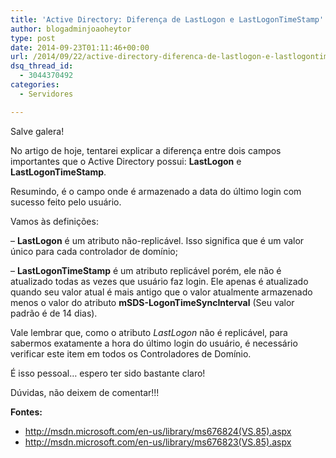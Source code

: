 ```yaml
---
title: 'Active Directory: Diferença de LastLogon e LastLogonTimeStamp'
author: blogadminjoaoheytor
type: post
date: 2014-09-23T01:11:46+00:00
url: /2014/09/22/active-directory-diferenca-de-lastlogon-e-lastlogontimestamp/
dsq_thread_id:
  - 3044370492
categories:
  - Servidores

---
```

Salve galera!

No artigo de hoje, tentarei explicar a diferença entre dois campos importantes que o Active Directory possui: **LastLogon** e **LastLogonTimeStamp**.

Resumindo, é o campo onde é armazenado a data do último login com sucesso feito pelo usuário.

Vamos às definições:

&#8211; **LastLogon** é um atributo não-replicável. Isso significa que é um valor único para cada controlador de domínio;

&#8211; **LastLogonTimeStamp** é um atributo replicável porém, ele não é atualizado todas as vezes que usuário faz login. Ele apenas é atualizado quando seu valor atual é mais antigo que o valor atualmente armazenado menos o valor do atributo **mSDS-LogonTimeSyncInterval** (Seu valor padrão é de 14 dias).

Vale lembrar que, como o atributo _LastLogon_ não é replicável, para sabermos exatamente a hora do último login do usuário, é necessário verificar este item em todos os Controladores de Domínio.

É isso pessoal&#8230; espero ter sido bastante claro!

Dúvidas, não deixem de comentar!!!

**Fontes:**

  * <a href="http://msdn.microsoft.com/en-us/library/ms676824(VS.85).aspx" target="_blank">http://msdn.microsoft.com/en-us/library/ms676824(VS.85).aspx</a>
  * <a href="http://msdn.microsoft.com/en-us/library/ms676823(VS.85).aspx" target="_blank">http://msdn.microsoft.com/en-us/library/ms676823(VS.85).aspx</a>